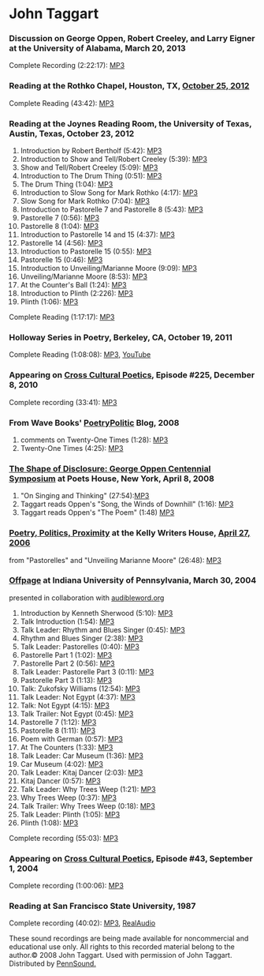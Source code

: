John Taggart
============


### Discussion on George Oppen, Robert Creeley, and Larry Eigner at the University of Alabama, March 20, 2013

Complete Recording (2:22:17): [MP3](http://media.sas.upenn.edu/pennsound/authors/Taggart/Taggart-John_Discussion_U-of-Alabama_03-20-13.mp3)

### Reading at the Rothko Chapel, Houston, TX, [October 25, 2012](http://www.rothkochapel.org/index.php?option=com_content&view=article&id=183:an-evening-with-poet-john-taggart&catid=1:public-programs&Itemid=43)

Complete Reading (43:42): [MP3](http://media.sas.upenn.edu/pennsound/authors/Taggart/Taggart-John_Complete-Recording_Rothko-Chapel_Houston-TX_10-25-12.mp3)

### Reading at the Joynes Reading Room, the University of Texas, Austin, Texas, October 23, 2012

1.  Introduction by Robert Bertholf (5:42): [MP3](http://media.sas.upenn.edu/pennsound/authors/Taggart/Taggart-John_01_Intro-by-Robert-Bertholf_Joynes-Reading-Room_Austin-TX_10-23-12.mp3)
2.  Introduction to Show and Tell/Robert Creeley (5:39): [MP3](http://media.sas.upenn.edu/pennsound/authors/Taggart/Taggart-John_02_Intro-Show-and-Tell-Robert-Creeley_Joynes-Reading-Room_Austin-TX_10-23-12.mp3)
3.  Show and Tell/Robert Creeley (5:09): [MP3](http://media.sas.upenn.edu/pennsound/authors/Taggart/Taggart-John_03_Show-and-Tell-Robert-Creeley_Joynes-Reading-Room_Austin-TX_10-23-12.mp3)
4.  Introduction to The Drum Thing (0:51): [MP3](http://media.sas.upenn.edu/pennsound/authors/Taggart/Taggart-John_04_Intro-The-Drum-Thing_Joynes-Reading-Room_Autsin-TX_10-23-12.mp3)
5.  The Drum Thing (1:04): [MP3](http://media.sas.upenn.edu/pennsound/authors/Taggart/Taggart-John_05_The-Drum-Thing_Joynes-Reading-Room_Austin-TX-10-23-12.mp3)
6.  Introduction to Slow Song for Mark Rothko (4:17): [MP3](http://media.sas.upenn.edu/pennsound/authors/Taggart/Taggart-John_06_Intro-Slow-Song-for-Mark-Rothko_Joynes-Reading-Room_Austin-TX-10-23-12.mp3)
7.  Slow Song for Mark Rothko (7:04): [MP3](http://media.sas.upenn.edu/pennsound/authors/Taggart/Taggart-John_07_Slow-Song-for-Mark-Rothko_Joynes-Reading-Room_Austin-TX_10-23-12.mp3)
8.  Introduction to Pastorelle 7 and Pastorelle 8 (5:43): [MP3](http://media.sas.upenn.edu/pennsound/authors/Taggart/Taggart-John_08_Intro-Pastorelle7-and-Pastorelle8_Joynes-Reading-Room_Austin-TX_10-23-12.mp3)
9.  Pastorelle 7 (0:56): [MP3](http://media.sas.upenn.edu/pennsound/authors/Taggart/Taggart-John_09_Pastorelle-7_Joynes-Reading-Room_Austin-TX_10-23-12.mp3)
10. Pastorelle 8 (1:04): [MP3](http://media.sas.upenn.edu/pennsound/authors/Taggart/Taggart-John_10_Pastorelle-8_Joynes-Reading-Room_Austin-TX-10-23-12.mp3)
11. Introduction to Pastorelle 14 and 15 (4:37): [MP3](http://media.sas.upenn.edu/pennsound/authors/Taggart/Taggart-John_11_Intro-Pastorelle-14-15_Joynes-Reading-Room_Austin-TX_10-23-12.mp3)
12. Pastorelle 14 (4:56): [MP3](http://media.sas.upenn.edu/pennsound/authors/Taggart/Taggart-John_12_Pastorelle-14_Joynes-Reading-Room_Austin-TX_10-23-12.mp3)
13. Introduction to Pastorelle 15 (0:55): [MP3](http://media.sas.upenn.edu/pennsound/authors/Taggart/Taggart-John_13_Intro-Pastorelle-15_Joynes-Reading-Room_Austin-TX_10-23-12.mp3)
14. Pastorelle 15 (0:46): [MP3](http://media.sas.upenn.edu/pennsound/authors/Taggart/Taggart-John_14_Pastorelle-15_Joynes-Reading-Room_Austin-TX-10-23-12.mp3)
15. Introduction to Unveiling/Marianne Moore (9:09): [MP3](http://media.sas.upenn.edu/pennsound/authors/Taggart/Taggart-John_15_Intro-Unveiling-Marianne-Moore_Joynes-Reading-Room_Austin-TX_10-23-12.mp3)
16. Unveiling/Marianne Moore (8:53): [MP3](http://media.sas.upenn.edu/pennsound/authors/Taggart/Taggart-John_16_Unveiling-Marianne-Moore_Joynes-Reading-Room_Austin-TX-10-23-12.mp3)
17. At the Counter's Ball (1:24): [MP3](http://media.sas.upenn.edu/pennsound/authors/Taggart/Taggart-John_17_At-the-Counters-Ball_Joynes-Reading-Room_Austin-TX_10-23-12.mp3)
18. Introduction to Plinth (2:226): [MP3](http://media.sas.upenn.edu/pennsound/authors/Taggart/Taggart-John_18_Intro-Plinth_Joynes-Reading-Room_Austin-TX_10-23-12.mp3)
19. Plinth (1:06): [MP3](http://media.sas.upenn.edu/pennsound/authors/Taggart/Taggart-John_19_Plinth_Joynes-Reading-Room_Austin-TX_10-23-12.mp3)

Complete Reading (1:17:17): [MP3](http://media.sas.upenn.edu/pennsound/authors/Taggart/Taggart-John_Complete-Recording_Joynes-Reading-Room_10-23-12.mp3)


### Holloway Series in Poetry, Berkeley, CA, October 19, 2011

Complete Reading (1:08:08): [MP3](http://media.sas.upenn.edu/pennsound/authors/Taggart/Taggart-John_Holloway-Series_Berkeley_CA_10-19-11.mp3), [YouTube](http://www.youtube.com/watch?v=TkwkphAoYeY&feature=youtu.be)

### Appearing on [Cross Cultural Poetics](http://writing.upenn.edu/pennsound/x/XCP.php), Episode \#225, December 8, 2010

Complete recording (33:41): [MP3](http://media.sas.upenn.edu/pennsound/groups/XCP/XCP_225_Taggart_12-8-10.mp3)

### From Wave Books' [PoetryPolitic](http://writing.upenn.edu/pennsound/x/Poetry-Politic.php) Blog, 2008

1.  comments on Twenty-One Times (1:28): [MP3](http://media.sas.upenn.edu/pennsound/groups/Poetry-Politic/Taggart-John_Twenty-One-Times-Commentary_PoetryPolitics_State-of-the-Union-2008.mp3)
2.  Twenty-One Times (4:25): [MP3](http://media.sas.upenn.edu/pennsound/groups/Poetry-Politic/Taggart-John_Twenty-One-Times_PoetryPolitics_State-of-the-Union-2008.mp3)

### [The Shape of Disclosure: George Oppen Centennial Symposium](Oppen-Centennial-NYC.html) at Poets House, New York, April 8, 2008

1.  "On Singing and Thinking" (27:54):[MP3](http://media.sas.upenn.edu/pennsound/groups/Oppen-Centennial-NYC/Panel-2/George-Oppen-Centennial-Symposium_06_John-Taggart_The-Literary-Philosophical-Spectrum_Poets-House_4-8-08%20.mp3)
2.  Taggart reads Oppen's "Song, the Winds of Downhill" (1:16):
    [MP3](http://media.sas.upenn.edu/pennsound/groups/Oppen-Centennial-NYC/Reading/44_Taggart-John_44_Song-the-Winds-of-Downhill_Oppen-Centennial-Reading_4-8-08.mp3)
3.  Taggart reads Oppen's "The Poem" (1:48)
    [MP3](http://media.sas.upenn.edu/pennsound/groups/Oppen-Centennial-NYC/Reading/53_Taggart-John_53_The-Poem_Oppen-Centennial-Reading_4-8-08.mp3)

### [Poetry, Politics, Proximity](http://www.writing.upenn.edu/pennsound/x/ppp.html) at the Kelly Writers House, [April 27, 2006](http://www.writing.upenn.edu/wh/calendar/0406.html#27)

from "Pastorelles" and "Unveiling Marianne Moore" (26:48): [MP3](http://media.sas.upenn.edu/pennsound/groups/Poetry-Politics-Proximity/Taggart-John_07_from-Pastorelles-and-Unveiling-Marianne-Moore_Poetry-Politics-Proximity_04-27-06.mp3)

### [Offpage](http://writing.upenn.edu/pennsound/x/offpage.html) at Indiana University of Pennsylvania, March 30, 2004

presented in collaboration with [audibleword.org](http://www.audibleword.org/)

1.  Introduction by Kenneth Sherwood (5:10): [MP3](http://media.sas.upenn.edu/pennsound/authors/Taggart/taggart-john_01_kennethsherwood-intro_offpage_20040330.mp3)
2.  Talk Introduction (1:54): [MP3](http://media.sas.upenn.edu/pennsound/authors/Taggart/taggart-john_02_talk-intro_offpage_20040330.mp3)
3.  Talk Leader: Rhythm and Blues Singer (0:45): [MP3](http://media.sas.upenn.edu/pennsound/authors/Taggart/taggart-john_03_talk-leader-rhythmandbluessinger_offpage_20040330.mp3)
4.  Rhythm and Blues Singer (2:38): [MP3](http://media.sas.upenn.edu/pennsound/authors/Taggart/taggart-john_04_rhythmandbluessinger_offpage_20040330.mp3)
5.  Talk Leader: Pastorelles (0:40): [MP3](http://media.sas.upenn.edu/pennsound/authors/Taggart/taggart-john_05_talk-leader-pastorelles_offpage_20040330.mp3)
6.  Pastorelle Part 1 (1:02): [MP3](http://media.sas.upenn.edu/pennsound/authors/Taggart/taggart-john_06_pastorelle1_offpage_20040330.mp3)
7.  Pastorelle Part 2 (0:56): [MP3](http://media.sas.upenn.edu/pennsound/authors/Taggart/taggart-john_07_pastorelle2_offpage_20040330.mp3)
8.  Talk Leader: Pastorelle Part 3 (0:11): [MP3](http://media.sas.upenn.edu/pennsound/authors/Taggart/taggart-john_08_talk-leader-pastorelle3_offpage_20040330.mp3)
9.  Pastorelle Part 3 (1:13): [MP3](http://media.sas.upenn.edu/pennsound/authors/Taggart/taggart-john_09_pastorelle3_offpage_20040330.mp3)
10. Talk: Zukofsky Williams (12:54): [MP3](http://media.sas.upenn.edu/pennsound/authors/Taggart/taggart-john_10_talk-ZukofskyWilliams_offpage_20040330.mp3)
11. Talk Leader: Not Egypt (4:37): [MP3](http://media.sas.upenn.edu/pennsound/authors/Taggart/taggart-john_11_talk-leader-notegypt_offpage_20040330.mp3)
12. Talk: Not Egypt (4:15): [MP3](http://media.sas.upenn.edu/pennsound/authors/Taggart/taggart-john_12_notegypt_offpage_20040330.mp3)
13. Talk Trailer: Not Egypt (0:45): [MP3](http://media.sas.upenn.edu/pennsound/authors/Taggart/taggart-john_13_talk-trailer-notegypt_offpage_20040330.mp3)
14. Pastorelle 7 (1:12): [MP3](http://media.sas.upenn.edu/pennsound/authors/Taggart/taggart-john_14_pastorelle7_offpage_20040330.mp3)
15. Pastorelle 8 (1:11): [MP3](http://media.sas.upenn.edu/pennsound/authors/Taggart/taggart-john_15_pastorelle8_offpage_20040330.mp3)
16. Poem with German (0:57): [MP3](http://media.sas.upenn.edu/pennsound/authors/Taggart/taggart-john_16_poemwithgerman_offpage_20040330.mp3)
17. At The Counters (1:33): [MP3](http://media.sas.upenn.edu/pennsound/authors/Taggart/taggart-john_17_atthecounters_offpage_20040330.mp3)
18. Talk Leader: Car Museum (1:36): [MP3](http://media.sas.upenn.edu/pennsound/authors/Taggart/taggart-john_18_talk-leader-carmuseum_offpage_20040330.mp3)
19. Car Museum (4:02): [MP3](http://media.sas.upenn.edu/pennsound/authors/Taggart/taggart-john_19_carmuseum_offpage_20040330.mp3)
20. Talk Leader: Kitaj Dancer (2:03): [MP3](http://media.sas.upenn.edu/pennsound/authors/Taggart/taggart-john_20_talk-leader-kitajdancer_offpage_20040330.mp3)
21. Kitaj Dancer (0:57): [MP3](http://media.sas.upenn.edu/pennsound/authors/Taggart/taggart-john_21_kitajdancer_offpage_20040330.mp3)
22. Talk Leader: Why Trees Weep (1:21): [MP3](http://media.sas.upenn.edu/pennsound/authors/Taggart/taggart-john_22_talk-leader-whytreesweep_offpage_20040330.mp3)
23. Why Trees Weep (0:37): [MP3](http://media.sas.upenn.edu/pennsound/authors/Taggart/taggart-john_23_whytreesweep_offpage_20040330.mp3)
24. Talk Trailer: Why Trees Weep (0:18): [MP3](http://media.sas.upenn.edu/pennsound/authors/Taggart/taggart-john_24_talk-trailer-whytreesweep_offpage_20040330.mp3)
25. Talk Leader: Plinth (1:05): [MP3](http://media.sas.upenn.edu/pennsound/authors/Taggart/taggart-john_25_talk-leader-plinth_offpage_20040330.mp3)
26. Plinth (1:08): [MP3](http://media.sas.upenn.edu/pennsound/authors/Taggart/taggart-john_26_plinth_offpage_20040330.mp3)

Complete recording (55:03): [MP3](http://media.sas.upenn.edu/pennsound/authors/Taggart/taggart-john_fullperformance_offpage_20040330.mp3)

### Appearing on [Cross Cultural Poetics](http://writing.upenn.edu/pennsound/x/XCP.php), Episode \#43, September 1, 2004

Complete recording (1:00:06): [MP3](http://media.sas.upenn.edu/pennsound/groups/XCP/XCP_43_Taggart_Klobucar_9-1-04.mp3)

### Reading at San Francisco State University, 1987

Complete recording (40:02): [MP3](http://media.sas.upenn.edu/pennsound/authors/Taggart/Taggart-John_San-Francisco-State_1987.mp3), [RealAudio](http://media.sas.upenn.edu/pennsound/authors/Taggart/Taggart-John_San-Francisco-State_1987.rm)

These sound recordings are being made available for
noncommercial and educational use only. All rights to this recorded
material belong to the author.© 2008 John Taggart. Used with permission
of John Taggart. Distributed by [PennSound.](../index.html)
